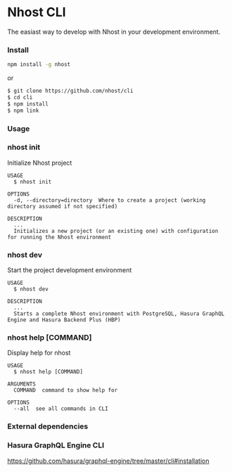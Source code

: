 Nhost CLI
=========

The easiast way to develop with Nhost in your development environment.

### Install

```bash
npm install -g nhost
```

or

```bash
$ git clone https://github.com/nhost/cli
$ cd cli
$ npm install
$ npm link
```

### Usage

### nhost init

Initialize Nhost project

```
USAGE
  $ nhost init

OPTIONS
  -d, --directory=directory  Where to create a project (working directory assumed if not specified)

DESCRIPTION
  ...
  Initializes a new project (or an existing one) with configuration for running the Nhost environment
```

### nhost dev

Start the project development environment

```
USAGE
  $ nhost dev

DESCRIPTION
  ...
  Starts a complete Nhost environment with PostgreSQL, Hasura GraphQL Engine and Hasura Backend Plus (HBP)
```

### nhost help [COMMAND]

Display help for nhost

```
USAGE
  $ nhost help [COMMAND]

ARGUMENTS
  COMMAND  command to show help for

OPTIONS
  --all  see all commands in CLI
```

### External dependencies

### Hasura GraphQL Engine CLI

https://github.com/hasura/graphql-engine/tree/master/cli#installation
